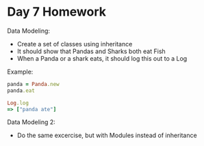 Day 7 Homework
=================

Data Modeling:

* Create a set of classes using inheritance
* It should show that Pandas and Sharks both eat Fish
* When a Panda or a shark eats, it should log this out to a Log

Example:

```ruby
panda = Panda.new
panda.eat

Log.log
=> ["panda ate"]
```

Data Modeling 2:
* Do the same excercise, but with Modules instead of inheritance
